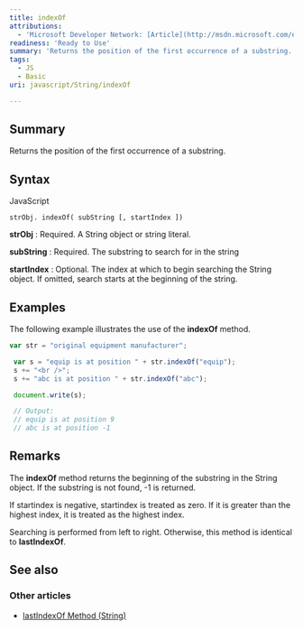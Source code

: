 ```yaml
---
title: indexOf
attributions:
  - 'Microsoft Developer Network: [Article](http://msdn.microsoft.com/en-us/library/ie/53xtt423(v=vs.94).aspx)'
readiness: 'Ready to Use'
summary: 'Returns the position of the first occurrence of a substring.'
tags:
  - JS
  - Basic
uri: javascript/String/indexOf

---
```

## Summary

Returns the position of the first occurrence of a substring.

## Syntax

<span class="language">JavaScript</span>

    strObj. indexOf( subString [, startIndex ])

**strObj**
:   Required. A String object or string literal.

**subString**
:   Required. The substring to search for in the string

**startIndex**
:   Optional. The index at which to begin searching the String object. If omitted, search starts at the beginning of the string.

## Examples

The following example illustrates the use of the **indexOf** method.

``` js
var str = "original equipment manufacturer";

 var s = "equip is at position " + str.indexOf("equip");
 s += "<br />";
 s += "abc is at position " + str.indexOf("abc");

 document.write(s);

 // Output:
 // equip is at position 9
 // abc is at position -1
```

## Remarks

The **indexOf** method returns the beginning of the substring in the String object. If the substring is not found, -1 is returned.

If startindex is negative, startindex is treated as zero. If it is greater than the highest index, it is treated as the highest index.

Searching is performed from left to right. Otherwise, this method is identical to **lastIndexOf**.

## See also

### Other articles

-   [lastIndexOf Method (String)](/javascript/String/lastIndexOf)

